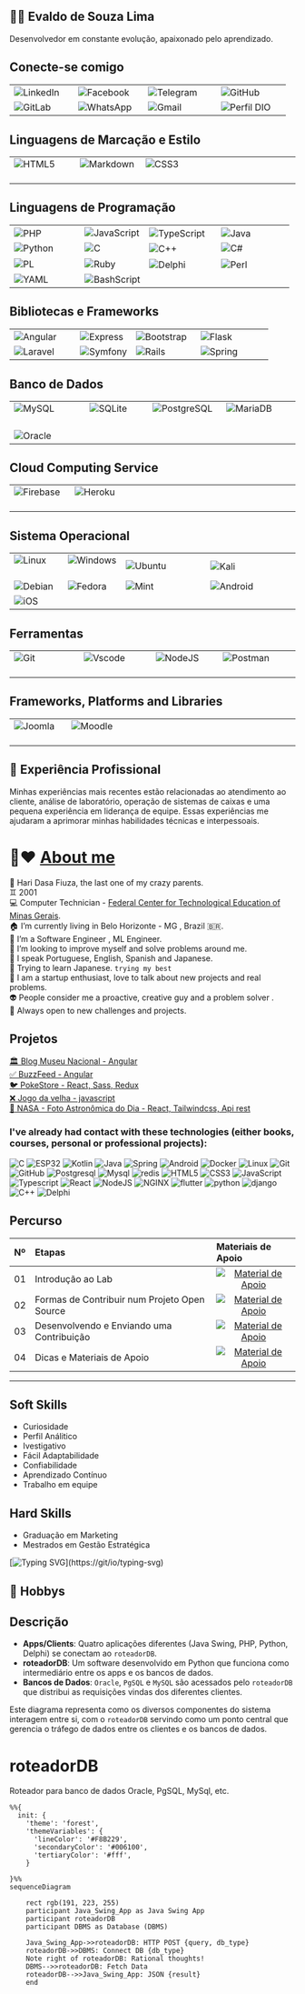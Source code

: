 


## 👋🏻 Evaldo de Souza Lima

Desenvolvedor em constante evolução, apaixonado pelo aprendizado.

## Conecte-se comigo
<table>
  <tbody align="left">
    <tr>
      <td><img align="center" alt="LinkedIn" src="https://img.shields.io/badge/LinkedIn-30A3DC?style=for-the-badge&logo=linkedin&logoColor=white">&nbsp;&nbsp;&nbsp;&nbsp;
      </td>
      <td><img align="center" alt="Facebook" src="https://img.shields.io/badge/Facebook-30A3DC?style=for-the-badge&logo=facebook&logoColor=white">&nbsp;&nbsp;&nbsp;&nbsp;
      </td>
      <td><img align="center" alt="Telegram" src="https://img.shields.io/badge/Telegram-30A3DC?style=for-the-badge&logo=telegram&logoColor=blue">&nbsp;&nbsp;&nbsp;&nbsp;&nbsp;&nbsp;
      </td>
      <td><img align="center" alt="GitHub" src="https://img.shields.io/badge/GitHub-30A3DC?style=for-the-badge&logo=github&logoColor=black">&nbsp;&nbsp;&nbsp;&nbsp;&nbsp;&nbsp;&nbsp;&nbsp;&nbsp;
      </td>
    </tr>
    <tr>
      <td><img align="center" alt="GitLab" src="https://img.shields.io/badge/GitLab-30A3DC?style=for-the-badge&logo=gitlab&logoColor=orange">
      </td>
      <td><img align="center" alt="WhatsApp" src="https://img.shields.io/badge/WhatsApp-30A3DC?style=for-the-badge&logo=whatsapp&logoColor=light-green">
      </td>
      <td><img align="center" alt="Gmail" src="https://img.shields.io/badge/Gmail-30A3DC?style=for-the-badge&logo=gmail&logoColor=red">
      </td>
      <td><img align="center" alt="Perfil DIO" src="https://img.shields.io/badge/Perfil%20DIO-30A3DC?style=for-the-badge&logo=perfildio&logoColor=red">
      </td>
    </tr>
  </tbody>
</table>

## Linguagens de Marcação e Estilo
<table>
  <tbody align="left">
    <tr>
      <td><img align="center" alt="HTML5"  src="https://img.shields.io/badge/HTML5-30A3DC?style=for-the-badge&logo=html5&logoColor=red">&nbsp;&nbsp;&nbsp;&nbsp;&nbsp;&nbsp;&nbsp;&nbsp;&nbsp;</td>
      <td><img align="center" alt="Markdown" src="https://img.shields.io/badge/Markdown-30A3DC?style=for-the-badge&logo=markdown">&nbsp;&nbsp;</td>
      <td><img align="center" alt="CSS3" src="https://img.shields.io/badge/CSS3-30A3DC?style=for-the-badge&logo=css3&logoColor=black">&nbsp;&nbsp;&nbsp;&nbsp;&nbsp;&nbsp;&nbsp;&nbsp;&nbsp;&nbsp;&nbsp;&nbsp;&nbsp;&nbsp;</td>
      <td>&nbsp;&nbsp;&nbsp;&nbsp;&nbsp;&nbsp;&nbsp;&nbsp;&nbsp;&nbsp;&nbsp;&nbsp;&nbsp;&nbsp;&nbsp;&nbsp;&nbsp;&nbsp;&nbsp;&nbsp;&nbsp;&nbsp;&nbsp;&nbsp;&nbsp;&nbsp;&nbsp;&nbsp;&nbsp;&nbsp;&nbsp;</td>
    </tr>  
    </tbody>
</table>

## Linguagens de Programação
<table>
  <tbody align="left">
    <tr>
      <td><img align="center" alt="PHP" src="https://img.shields.io/badge/PHP-30A3DC?style=for-the-badge&logo=php&logoColor=white">&nbsp;&nbsp;&nbsp;&nbsp;&nbsp;&nbsp;&nbsp;&nbsp;&nbsp;&nbsp;&nbsp;&nbsp;&nbsp;&nbsp;</td>
      <td><img align="center" alt="JavaScript" src="https://img.shields.io/badge/JavaScript-30A3DC?style=for-the-badge&logo=javascript&logoColor=yellow"></td>
      <td><img align="center" alt="TypeScript" src="https://img.shields.io/badge/TypeScript-30A3DC?style=for-the-badge&logo=typescript&logoColor=white">&nbsp;&nbsp;&nbsp;</td>
      <td><img align="center" alt="Java" src="https://img.shields.io/badge/java-%2330A3DC.svg?style=for-the-badge&logo=openjdk&logoColor=orange">&nbsp;&nbsp;&nbsp;&nbsp;&nbsp;&nbsp;&nbsp;&nbsp;&nbsp;&nbsp;&nbsp;&nbsp;&nbsp;&nbsp;</td>
    </tr>
    <tr>
      <td><img align="center" alt="Python" src="https://img.shields.io/badge/python-30A3DC?style=for-the-badge&logo=python&logoColor=ffdd54"></td>
      <td><img align="center" alt="C" src="https://img.shields.io/badge/C-30A3DC?style=for-the-badge&logo=c&logoColor=white"></td>
      <td><img align="center" alt="C++" src="https://img.shields.io/badge/C%2B%2B-30A3DC?style=for-the-badge&logo=c%2B%2B&logoColor=black">&nbsp;&nbsp;&nbsp;&nbsp;&nbsp;&nbsp;&nbsp;</td>
      <td><img align="center" alt="C#" src="https://img.shields.io/badge/C%23-30A3DC?style=for-the-badge&logo=c-sharp&logoColor=purple"></td>
    </tr>
    <tr>
      <td><img align="center" alt="PL" <img alt="Static Badge" src="https://img.shields.io/badge/PL%2FSQL-%2330A3DC?style=for-the-badge&logo=postgresql&logoColor=FFFFFF"></td>
      <td><img align="center" alt="Ruby" <img alt="Static Badge" src="https://img.shields.io/badge/Ruby-30A3DC?style=for-the-badge&logo=ruby&logoColor=red"></td>
      <td><img align="center" alt="Delphi" <img alt="Static Badge" src="https://img.shields.io/badge/Delphi-30A3DC?style=for-the-badge&logo=Delphi&logoColor=red">&nbsp;&nbsp;&nbsp;&nbsp;&nbsp;&nbsp;&nbsp;</td>
      <td><img align="center" alt="Perl" <img alt="Static Badge" src="https://img.shields.io/badge/perl-%2330A3DC.svg?style=for-the-badge&logo=perl&logoColor=darkblue">&nbsp;&nbsp;&nbsp;&nbsp;&nbsp;&nbsp;&nbsp;&nbsp;&nbsp;&nbsp;</td>
    </tr>
    <tr>
      <td><img align="center" alt="YAML" <img alt="Static Badge" src="https://img.shields.io/badge/yaml-%2330A3DC.svg?style=for-the-badge&logo=yaml&logoColor=151515"></td>
      <td><img align="center" alt="BashScript" <img alt="Static Badge" src="https://img.shields.io/badge/bash%20script-30A3DC?style=flat&logo=gnubash&labelColor=%23000000"></td>
      <td>&nbsp;&nbsp;&nbsp;&nbsp;&nbsp;&nbsp;&nbsp;</td>
      <td>&nbsp;&nbsp;&nbsp;&nbsp;&nbsp;&nbsp;&nbsp;&nbsp;&nbsp;&nbsp;&nbsp;&nbsp;&nbsp;&nbsp;&nbsp;&nbsp;&nbsp;&nbsp;&nbsp;</td>
    </tr>    
    </tbody>
</table>



## Bibliotecas e Frameworks
<table>
  <tbody align="left">
    <tr>
      <td>
        <img align="center" alt="Angular" src="https://img.shields.io/badge/Angular-30A3DC?style=for-the-badge&logo=angular&logoColor=red">&nbsp;&nbsp;&nbsp;&nbsp;&nbsp;&nbsp;
      </td>
      <td>
        <img align="center" alt="Express" src="https://img.shields.io/badge/express.js-%2330A3DC.svg?style=for-the-badge&logo=express&logoColor=%2361DAFB">&nbsp;
      </td>
      <td>
        <img align="center" alt="Bootstrap" src="https://img.shields.io/badge/-boostrap-30A3DC?style=for-the-badge&logo=bootstrap&logoColor=magenta">&nbsp;&nbsp;
      </td>
      <td>
        <img align="center" alt="Flask" src="https://img.shields.io/badge/flask-%2330A3DC.svg?style=for-the-badge&logo=flask&logoColor=cyan">&nbsp;&nbsp;&nbsp;&nbsp;&nbsp;&nbsp;&nbsp;&nbsp;&nbsp;&nbsp;&nbsp;&nbsp;&nbsp;
      </td>      
    </tr>
   <tr>
      <td>
        <img align="center" alt="Laravel" src="https://img.shields.io/badge/laravel-%2330A3DC.svg?style=for-the-badge&logo=laravel&logoColor=white">
      </td>
      <td>
        <img align="center" alt="Symfony" src="https://img.shields.io/badge/symfony-%2330A3DC.svg?style=for-the-badge&logo=symfony&logoColor=black">
      </td>
      <td>
        <img align="center" alt="Rails" src="https://img.shields.io/badge/rails-%2330A3DC.svg?style=for-the-badge&logo=ruby-on-rails&logoColor=red">
      </td>
      <td>
        <img align="center" alt="Spring" src="https://img.shields.io/badge/spring-%2330A3DC.svg?style=for-the-badge&logo=spring&logoColor=lightgreen">
      </td>
   </tr>   
  </tbody>
</table>

## Banco de Dados
<table>
  <tbody align="left">
    <tr>
      <td>
        <img align="center" alt="MySQL" src="https://img.shields.io/badge/MySQL-30A3DC?style=for-the-badge&logo=mysql&logoColor=darkblue">&nbsp;&nbsp;&nbsp;&nbsp;&nbsp;&nbsp;&nbsp;&nbsp;&nbsp;&nbsp;&nbsp;
      </td>
      <td>
        <img align="center" alt="SQLite" src="https://img.shields.io/badge/SQLite-30A3DC?style=for-the-badge&logo=sqlite&logoColor=07405E">&nbsp;&nbsp;&nbsp;&nbsp;&nbsp;&nbsp;&nbsp;
      </td>
      <td>
        <img align="center" alt="PostgreSQL" src="https://img.shields.io/badge/PostgreSQL-30A3DC?style=for-the-badge&logo=postgresql">&nbsp;&nbsp;
      </td>
      <td>
        <img align="center" alt="MariaDB" src="https://img.shields.io/badge/MariaDB-30A3DC?style=for-the-badge&logo=mariadb&logoColor=brown">&nbsp;&nbsp;&nbsp;&nbsp;&nbsp;&nbsp;&nbsp;&nbsp;
      </td>      
    </tr>  
    <tr>
      <td>
        <img align="center" alt="Oracle" src="https://img.shields.io/badge/Oracle-30A3DC?style=for-the-badge&logo=Oracle&logoColor=orange">&nbsp;&nbsp;&nbsp;&nbsp;&nbsp;&nbsp;
      </td>
      <td>
      </td>
      <td>
      </td>
      <td>
      </td>      
    </tr>      
  </tbody>
</table>


## Cloud Computing Service
<table>
  <tbody align="left">
    <tr>
      <td>
         <img align="center" alt="Firebase" src="https://img.shields.io/badge/Firebase-30A3DC?style=for-the-badge&logo=firebase&logoColor=red">&nbsp;&nbsp;&nbsp;&nbsp;&nbsp;&nbsp;&nbsp;
      </td>
      <td>
         <img align="center" alt="Heroku" src="https://img.shields.io/badge/heroku-%2330A3DC.svg?style=for-the-badge&logo=heroku&logoColor=blue">&nbsp;&nbsp;&nbsp;&nbsp;&nbsp;&nbsp;
      </td>
      <td>
        &nbsp;&nbsp;&nbsp;&nbsp;&nbsp;&nbsp;&nbsp;&nbsp;&nbsp;&nbsp;&nbsp;&nbsp;&nbsp;&nbsp;&nbsp;&nbsp;&nbsp;&nbsp;&nbsp;&nbsp;&nbsp;&nbsp;&nbsp;&nbsp;&nbsp;&nbsp;&nbsp;&nbsp;&nbsp;&nbsp;&nbsp;
      </td>
      <td>
        &nbsp;&nbsp;&nbsp;&nbsp;&nbsp;&nbsp;&nbsp;&nbsp;&nbsp;&nbsp;&nbsp;&nbsp;&nbsp;&nbsp;&nbsp;&nbsp;&nbsp;&nbsp;&nbsp;&nbsp;&nbsp;&nbsp;&nbsp;&nbsp;&nbsp;&nbsp;&nbsp;&nbsp;&nbsp;&nbsp;&nbsp;&nbsp;
      </td>      
    </tr>       
  </tbody>
</table>


## Sistema Operacional

<table>
  <tbody align="left">
    <tr>
      <td>
        <img align="center" alt="Linux" src="https://img.shields.io/badge/Linux-30A3DC?style=for-the-badge&logo=linux">&nbsp;&nbsp;&nbsp;&nbsp;&nbsp;&nbsp;&nbsp;&nbsp;&nbsp;&nbsp;&nbsp;&nbsp;&nbsp;
      </td>
      <td>
        <img align="center" alt="Windows" src="https://img.shields.io/badge/Windows-30A3DC?style=for-the-badge&logo=windows&logoColor=white">&nbsp;&nbsp;&nbsp;&nbsp;&nbsp;&nbsp;
      </td>
      <td>
        <img align="center" alt="Ubuntu" src="https://img.shields.io/badge/Ubuntu-30A3DC?style=for-the-badge&logo=ubuntu&logoColor=2CA5E0">
      </td>
      <td>
        <img align="center" alt="Kali" src="https://img.shields.io/badge/Kali-30A3DC?style=for-the-badge&logo=kalilinux&logoColor=white">&nbsp;&nbsp;&nbsp;&nbsp;&nbsp;
      </td>      
    </tr>
    <tr>
      <td>
        <img align="center" alt="Debian" src="https://img.shields.io/badge/Debian-30A3DC?style=for-the-badge&logo=debian&logoColor=white">
      </td>
      <td>
        <img align="center" alt="Fedora" src="https://img.shields.io/badge/Fedora-30A3DC?style=for-the-badge&logo=fedora&logoColor=white">
      </td>
      <td>
        <img align="center" alt="Mint" src="https://img.shields.io/badge/Linux%20Mint-30A3DC?style=for-the-badge&logo=Linux%20Mint&logoColor=white">
      </td>
      <td>
        <img align="center" alt="Android" src="https://img.shields.io/badge/Android-30A3DC?style=for-the-badge&logo=android&logoColor=white">
      </td>      
    </tr>
    <tr>
      <td>
        <img align="center" alt="iOS" src="https://img.shields.io/badge/iOS-30A3DC?style=for-the-badge&logo=ios&logoColor=white">
      </td>
      <td>
         &nbsp;&nbsp;&nbsp;&nbsp;&nbsp;&nbsp;
      </td>
      <td>
        &nbsp;&nbsp;&nbsp;&nbsp;&nbsp;&nbsp;&nbsp;&nbsp;&nbsp;&nbsp;&nbsp;&nbsp;&nbsp;&nbsp;&nbsp;&nbsp;&nbsp;&nbsp;&nbsp;&nbsp;&nbsp;&nbsp;&nbsp;&nbsp;&nbsp;&nbsp;&nbsp;&nbsp;&nbsp;&nbsp;&nbsp;
      </td>
      <td>
        &nbsp;&nbsp;&nbsp;&nbsp;&nbsp;&nbsp;&nbsp;&nbsp;&nbsp;&nbsp;&nbsp;&nbsp;&nbsp;&nbsp;&nbsp;&nbsp;&nbsp;&nbsp;&nbsp;&nbsp;&nbsp;&nbsp;&nbsp;&nbsp;&nbsp;&nbsp;&nbsp;&nbsp;&nbsp;&nbsp;&nbsp;&nbsp;&nbsp;
      </td>      
    </tr>
  </tbody>
  <tfoot></tfoot>
</table>

## Ferramentas
<table>
  <tbody align="left">
    <tr>
      <td>
        <img align="center" alt="Git" src="https://img.shields.io/badge/GIT-30A3DC?style=for-the-badge&logo=git&logoColor=white">&nbsp;&nbsp;&nbsp;&nbsp;&nbsp;&nbsp;&nbsp;&nbsp;&nbsp;&nbsp;&nbsp;&nbsp;&nbsp;&nbsp;&nbsp;&nbsp;&nbsp;
      </td>
      <td>
         <img align="center" alt="Vscode" src="https://img.shields.io/badge/Vscode-30A3DC?style=for-the-badge&logo=visual-studio-code&logoColor=white">&nbsp;&nbsp;&nbsp;&nbsp;&nbsp;&nbsp;&nbsp;&nbsp;&nbsp;&nbsp;
      </td>
      <td>
         <img align="center" alt="NodeJS" src="https://img.shields.io/badge/node.js-30A3DC?style=for-the-badge&logo=node.js&logoColor=white">&nbsp;&nbsp;&nbsp;&nbsp;&nbsp;&nbsp;&nbsp;
      </td>
      <td>
        <img align="center" alt="Postman" src="https://img.shields.io/badge/Postman-30A3DC.svg?style=for-the-badge&logo=Postman&logoColor=white">&nbsp;&nbsp;&nbsp;&nbsp;&nbsp;&nbsp;&nbsp;&nbsp;&nbsp;&nbsp;
      </td>      
    </tr>
  </tbody>
  <tfoot></tfoot>
</table>




## Frameworks, Platforms and Libraries
<table>
  <tbody align="left">
    <tr>
      <td>
         <img align="center" alt="Joomla" src="https://img.shields.io/badge/joomla-%2330A3DC.svg?style=for-the-badge&logo=joomla&logoColor=white">&nbsp;&nbsp;&nbsp;&nbsp;&nbsp;&nbsp;&nbsp;&nbsp;&nbsp;&nbsp;
      </td>
      <td>
         <img align="center" alt="Moodle" src="https://img.shields.io/badge/moodle-%2330A3DC.svg?style=for-the-badge&logo=moodle&logoColor=white">&nbsp;&nbsp;&nbsp;&nbsp;&nbsp;
      </td>
      <td>
        &nbsp;&nbsp;&nbsp;&nbsp;&nbsp;&nbsp;&nbsp;&nbsp;&nbsp;&nbsp;&nbsp;&nbsp;&nbsp;&nbsp;&nbsp;&nbsp;&nbsp;&nbsp;&nbsp;&nbsp;&nbsp;&nbsp;&nbsp;&nbsp;&nbsp;&nbsp;&nbsp;&nbsp;&nbsp;&nbsp;
      </td>
      <td>
        &nbsp;&nbsp;&nbsp;&nbsp;&nbsp;&nbsp;&nbsp;&nbsp;&nbsp;&nbsp;&nbsp;&nbsp;&nbsp;&nbsp;&nbsp;&nbsp;&nbsp;&nbsp;&nbsp;&nbsp;&nbsp;&nbsp;&nbsp;&nbsp;&nbsp;&nbsp;&nbsp;&nbsp;&nbsp;&nbsp;&nbsp;&nbsp;&nbsp;&nbsp;&nbsp;
      </td>      
    </tr>       
  </tbody>
</table>




## 💼 Experiência Profissional

Minhas experiências mais recentes estão relacionadas ao atendimento ao cliente, análise de laboratório, operação de sistemas de caixas e uma pequena experiência em liderança de equipe. Essas experiências me ajudaram a aprimorar minhas habilidades técnicas e interpessoais.





#  👋❤️ [About me](https://github.com/7131HDMC)

🐍 Hari Dasa Fiuza, the last one of my crazy parents.</br>
♊ 2001</br>
💻 Computer Technician - [Federal Center for Technological Education of Minas Gerais](https://www.cefetmg.br).</br>
🏠 I’m currently living in Belo Horizonte - MG , Brazil 🇧🇷. <br/>
🎯 I’m a Software Engineer , ML Engineer.<br/>
🔭 I’m looking to improve myself and solve problems around me.<br/>
👄 I speak Portuguese, English, Spanish and Japanese.</br>
💬 Trying to learn Japanese. `trying my best`<br/>
👥 I am a startup enthusiast, love to talk about new projects and real problems.</br> 
👽 People consider me a proactive, creative guy and a problem solver .</br>
🚪 Always open to new challenges and projects.</br>


## Projetos

[🏛️ Blog Museu Nacional - Angular ](https://github.com/7iagoCabral/blog-museum-angular)<br>
[✅ BuzzFeed - Angular ](https://github.com/7iagoCabral/angular_buzzfeed_quizz)<br>
[🐦 PokeStore - React, Sass, Redux](https://github.com/7iagoCabral/pokestore)<br>
[❌ Jogo da velha - javascript](https://github.com/7iagoCabral/tic-tac-toe-Jogo-da-velha-)<br>
[🚀 NASA - Foto Astronômica do Dia - React, Tailwindcss, Api rest ](https://github.com/7iagoCabral/nasa-apod-Imagem-Astronomica-do-Dia)<br>

  <div style="order: 5">

  ### I've already had contact with these technologies (either books, courses, personal or professional projects):

![C](https://img.shields.io/badge/C-000?style=for-the-badge&logo=c)
![ESP32](https://img.shields.io/badge/espressif-000?style=for-the-badge&logo=espressif)
![Kotlin](https://img.shields.io/badge/Kotlin-000?style=for-the-badge&logo=kotlin)
![Java](https://img.shields.io/badge/Java-000?style=for-the-badge&logo=openjdk&logoColor=30A3DC)
![Spring](https://img.shields.io/badge/Spring-000?style=for-the-badge&logo=spring)
![Android](https://img.shields.io/badge/Android-000?style=for-the-badge&logo=android)
![Docker](https://img.shields.io/badge/Docker-000?style=for-the-badge&logo=docker)
![Linux](https://img.shields.io/badge/Linux-000?style=for-the-badge&logo=linux)
![Git](https://img.shields.io/badge/Git-000?style=for-the-badge&logo=git)
![GitHub](https://img.shields.io/badge/GitHub-000?style=for-the-badge&logo=github&logoColor=30A3DC)
![Postgresql](https://img.shields.io/badge/postgresql-000?style=for-the-badge&logo=postgresql)
![Mysql](https://img.shields.io/badge/mysql-000?style=for-the-badge&logo=mysql)
![redis](https://img.shields.io/badge/redis-000?style=for-the-badge&logo=redis)
![HTML5](https://img.shields.io/badge/HTML-000?style=for-the-badge&logo=html5)
![CSS3](https://img.shields.io/badge/CSS-000?style=for-the-badge&logo=css3)
![JavaScript](https://img.shields.io/badge/JavaScript-000?style=for-the-badge&logo=javascript)
![Typescript](https://img.shields.io/badge/TypeScript-000?style=for-the-badge&logo=typescript)
![React](https://img.shields.io/badge/React-000?style=for-the-badge&logo=react)
![NodeJS](https://img.shields.io/badge/Node.js-000?style=for-the-badge&logo=Node.JS)
![NGINX](https://img.shields.io/badge/nginx-000?style=for-the-badge&logo=nginx)
![flutter](https://img.shields.io/badge/flutter-000?style=for-the-badge&logo=flutter)
![python](https://img.shields.io/badge/python-000?style=for-the-badge&logo=python)
![django](https://img.shields.io/badge/django-000?style=for-the-badge&logo=django)
![C++](https://img.shields.io/badge/C++-000?style=for-the-badge&logo=Cplusplus)
![Delphi](https://img.shields.io/badge/delphi-000?style=for-the-badge&logo=delphi)


  </div>
  



## Percurso
<table>
  <thead>
    <tr align="left">
      <th>Nº</th>
      <th>Etapas</th>
      <th>Materiais de Apoio</th>
    </tr>
  </thead>
  <tbody align="left">
    <tr>
      <td>01</td>
      <td>Introdução ao Lab</td>
      <td align="center">
        <a href="">
           <img align="center" alt="Material de Apoio" src="https://img.shields.io/badge/Ver%20Material-30A3DC?style=for-the-badge">
        </a>
      </td>
    </tr>
    <tr>
      <td>02</td>
      <td>Formas de Contribuir num Projeto Open Source</td>
      <td align="center">
        <a href="">
           <img align="center" alt="Material de Apoio" src="https://img.shields.io/badge/Ver%20Material-E94D5F?style=for-the-badge">
        </a>
      </td>
    </tr>
    <tr>
      <td>03</td>
      <td>Desenvolvendo e Enviando uma Contribuição</td>
      <td align="center">
        <a href="">
           <img align="center" alt="Material de Apoio" src="https://img.shields.io/badge/Ver%20Material-30A3DC?style=for-the-badge">
        </a>
      </td>    
    </tr>
    <tr>
      <td>04</td>
      <td>Dicas e Materiais de Apoio</td>
      <td align="center">
        <a href="">
           <img align="center" alt="Material de Apoio" src="https://img.shields.io/badge/Ver%20Material-E94D5F?style=for-the-badge">
        </a>
      </td>    
    </tr>
  </tbody>
  <tfoot></tfoot>
</table>

---

## Soft Skills

- Curiosidade
- Perfil Análitico
- Ivestigativo
- Fácil Adaptabilidade
- Confiabilidade
- Aprendizado Contínuo
- Trabalho em equipe

## Hard Skills

- Graduação em Marketing 
- Mestrados em Gestão Estratégica



[![Typing SVG](http://readme-typing-svg.herokuapp.com/?color=F72783&size=35&center=true&cCenter=true&width=1000&lines=HELLO,+MY+NAME+IS+ADRIANO+SEVERINO;I`M+FROM+BRAZIL+I+AM+A+SOFTWARE+ENGINEERING;BE+WELCOME!)](https://git/io/typing-svg)


## 👾 Hobbys





## Descrição

- **Apps/Clients**: Quatro aplicações diferentes (Java Swing, PHP, Python, Delphi) se conectam ao `roteadorDB`.
- **roteadorDB**: Um software desenvolvido em Python que funciona como intermediário entre os apps e os bancos de dados.
- **Bancos de Dados**: `Oracle`, `PgSQL` e `MySQL` são acessados pelo `roteadorDB` que distribui as requisições vindas dos diferentes clientes.

Este diagrama representa como os diversos componentes do sistema interagem entre si, com o `roteadorDB` servindo como um ponto central que gerencia o tráfego de dados entre os clientes e os bancos de dados.

# roteadorDB
Roteador para banco de dados Oracle, PgSQL, MySql, etc.


```mermaid
%%{
  init: {
    'theme': 'forest',
    'themeVariables': {
      'lineColor': '#F8B229',
      'secondaryColor': '#006100',
      'tertiaryColor': '#fff',
    }
  
}%%
sequenceDiagram
    
    rect rgb(191, 223, 255)
    participant Java_Swing_App as Java Swing App 
    participant roteadorDB
    participant DBMS as Database (DBMS)

    Java_Swing_App->>roteadorDB: HTTP POST {query, db_type}
    roteadorDB->>DBMS: Connect DB {db_type}
    Note right of roteadorDB: Rational thoughts!
    DBMS-->>roteadorDB: Fetch Data
    roteadorDB-->>Java_Swing_App: JSON {result}
    end
```
